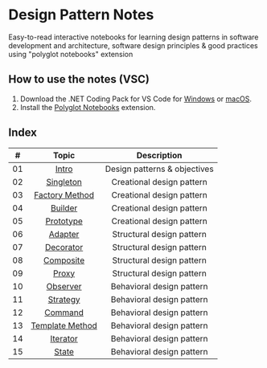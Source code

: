 # Design Pattern Notes
Easy-to-read interactive notebooks for learning design patterns in software development and architecture, software design principles & good practices using "polyglot notebooks" extension

## How to use the notes (VSC)
1. Download the .NET Coding Pack for VS Code for [Windows](https://aka.ms/dotnet-coding-pack-win) or [macOS](https://aka.ms/dotnet-coding-pack-mac).
2. Install the [Polyglot Notebooks](https://marketplace.visualstudio.com/items?itemName=ms-dotnettools.dotnet-interactive-vscode) extension.

## Index
| # | Topic | Description |
| - | :---: | :---------: |
| 01 | [Intro](<01 - Intro.ipynb>) | Design patterns & objectives |
| 02 | [Singleton](<02 - Singleton.ipynb>) | Creational design pattern |
| 03 | [Factory Method](<03 - Factory Method.ipynb>) | Creational design pattern |
| 04 | [Builder](<04 - Builder.ipynb>) | Creational design pattern |
| 05 | [Prototype](<05 - Prototype.ipynb>) | Creational design pattern |
| 06 | [Adapter](<06 - Adapter.ipynb>) | Structural design pattern |
| 07 | [Decorator](<07 - Decorator.ipynb>) | Structural design pattern |
| 08 | [Composite](<08 - Composite.ipynb>) | Structural design pattern |
| 09 | [Proxy](<09 - Proxy.ipynb>) | Structural design pattern |
| 10 | [Observer](<10 - Observer.ipynb>) | Behavioral design pattern |
| 11 | [Strategy](<11 - Strategy.ipynb>) | Behavioral design pattern |
| 12 | [Command](<12 - Command.ipynb>) | Behavioral design pattern |
| 13 | [Template Method](<13 - Template Method.ipynb>) | Behavioral design pattern |
| 14 | [Iterator](<14 - Iterator.ipynb>) | Behavioral design pattern |
| 15 | [State](<15 - State.ipynb>) | Behavioral design pattern |
